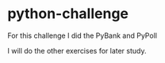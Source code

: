 # python-challenge

For this challenge I did the PyBank and PyPoll

I will do the other exercises for later study.
